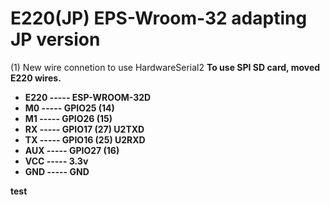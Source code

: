 # E220(JP) EPS-Wroom-32 adapting JP version

(1) New wire connetion to use HardwareSerial2 <b>
 To use SPI SD card, moved E220 wires.<b>
 * E220       ----- ESP-WROOM-32D
 * M0         ----- GPIO25 (14)
 * M1         ----- GPIO26 (15)
 * RX         ----- GPIO17 (27) U2TXD
 * TX         ----- GPIO16 (25) U2RXD
 * AUX        ----- GPIO27 (16)
 * VCC        ----- 3.3v
 * GND        ----- GND
 

test


